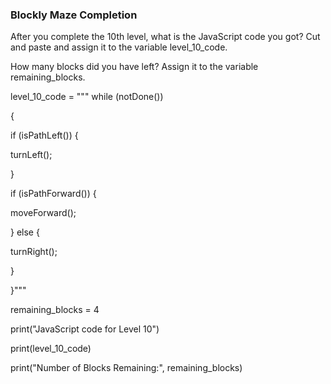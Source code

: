 ### Blockly Maze Completion
After you complete the 10th level, what is the JavaScript code you got? 
Cut and paste and assign it to the variable level_10_code.

How many blocks did you have left? 
Assign it to the variable remaining_blocks.


level_10_code = """ while (notDone()) 

{

if (isPathLeft()) {

turnLeft();

}

if (isPathForward()) {

moveForward();

} else {

turnRight();

}

}"""

remaining_blocks = 4 

print("JavaScript code for Level 10")

print(level_10_code)

print("Number of Blocks Remaining:", remaining_blocks)
